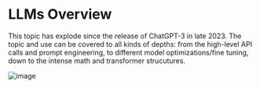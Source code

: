 # LLMs Overview
This topic has explode since the release of ChatGPT-3 in late 2023. The topic and use can be covered to all kinds of depths: from the high-level API calls and prompt engineering, to different model optimizations/fine tuning, down to the intense math and transformer strucutures.

![image](https://github.com/user-attachments/assets/bd783fd7-ddc4-40a6-a954-b5c63829c715)
